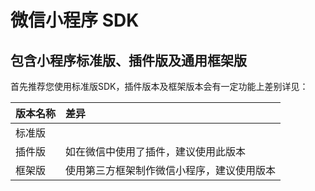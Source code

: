 # 微信小程序 SDK

## 包含小程序标准版、插件版及通用框架版

首先推荐您使用标准版SDK，插件版本及框架版本会有一定功能上差别详见：

| 版本名称 | 差异 |
| :--- | :--- |
| 标准版 |  |
| 插件版 | 如在微信中使用了插件，建议使用此版本 |
| 框架版 | 使用第三方框架制作微信小程序，建议使用版本 |

